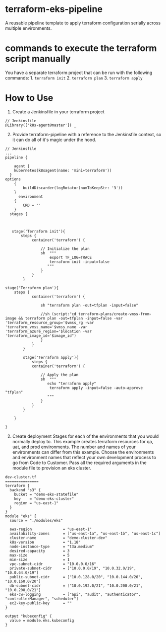 # terraform-eks-pipeline
A reusable pipeline template to apply terraform configuration serially across multiple environments.

# commands to execute the terraform script manually 
 You have a separate terraform project that can be run with the following commands:
    1.  `terraform init`
    2.  `terraform plan`
    3.  `terraform apply`

# How to Use
1.  Create a Jenkinsfile in your terraform project 
```
// Jenkinsfile
@Library(['k8s-agent@master']) _
```
2.  Provide terraform-pipeline with a reference to the Jenkinsfile context, so it can do all of it's magic under the hood.
```
// Jenkinsfile
...
pipeline {

    agent {
    kubernetes(k8sagent(name: 'mini+terraform'))
  }
options
    {
        buildDiscarder(logRotator(numToKeepStr: '3'))
    }
      environment 
    {
        CRD = ''
    }
  stages {

    
         
   stage('Terraform init'){
       steps {
            container('terraform') {
                
                // Initialize the plan 
                sh  """
                    export TF_LOG=TRACE
                    terraform init -input=false
                   """
                }
            }
        }

stage('Terraform plan'){
    steps {
            container('terraform') {  
                
                sh "terraform plan -out=tfplan -input=false"
                
                //sh (script:"cd terraform-plans/create-vmss-from-image && terraform plan -out=tfplan -input=false -var 'terraform_resource_group='$vmss_rg -var 'terraform_vmss_name='$vmss_name -var 'terraform_azure_region='$location -var 'terraform_image_id='$image_id")
                }      
            }
        }
       
        stage('Terraform apply'){
            steps {
            container('terraform') {
                
                // Apply the plan
                sh  """  
                   echo "terraform apply"
                    terraform apply -input=false -auto-approve "tfplan"
                   """
                }
            }
        }
        
    }

} 
```

2.  Create deployment Stages for each of the environments that you would normally deploy to.  This example creates terraform resources for qa, uat, and prod environments.  The number and names of your environments can differ from this example.  Choose the environments and environment names that reflect your own development process to go from Code to Customer. Pass all the required arguments in the module file to provision an eks cluster. 
```
dev-cluster.tf
===============
terraform {
  backend "s3" {
    bucket = "demo-eks-statefile"
    key    = "demo-eks-cluster"
    region = "us-east-1"
  }
}
module "eks" {
  source = "./modules/eks"

  aws-region              = "us-east-1"
  availability-zones      = ["us-east-1a", "us-east-1b", "us-east-1c"]
  cluster-name            = "demo-cluster-dev"
  k8s-version             = "1.18"
  node-instance-type      = "t3a.medium"
  desired-capacity        = 3
  max-size                = 5
  min-size                = 1
  vpc-subnet-cidr         = "10.0.0.0/16"
  private-subnet-cidr     = ["10.0.0.0/19", "10.0.32.0/19", "10.0.64.0/19"]
  public-subnet-cidr      = ["10.0.128.0/20", "10.0.144.0/20", "10.0.160.0/20"]
  db-subnet-cidr          = ["10.0.192.0/21", "10.0.200.0/21", "10.0.208.0/21"]
  eks-cw-logging          = ["api", "audit", "authenticator", "controllerManager", "scheduler"]
  ec2-key-public-key      = ""
}

output "kubeconfig" {
  value = module.eks.kubeconfig
}
```

